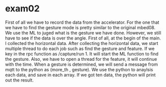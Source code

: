 # exam02

First of all we have to record the data from the accelerator. For the one that we have to find the gesture mode 
is pretty similar to the original mbed08. We use the ML to juged what is the gesture we have done. However, we still 
have to see if the data is over the angle. First of all, at the begin of the main.  I collected the horizontal data.
After collecting the horizontal data, we start multiple thread to do each job such as find the gesture and feature.
If we key in the rpc function as /capture/run 1. It will start the ML function to find the gesture. Also, we have to 
open a thread for the feature, it will continue with the time. When a gesture is determined, we will send a message from
mqtt to the python as (more_th , gesture). We use the python to anaylsis each data, and save in each array. If we got ten 
data, the python will print out the result.  
